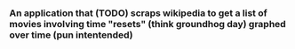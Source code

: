 
### An application that (TODO) scraps wikipedia to get a list of movies involving time "resets" (think groundhog day) graphed over time (pun intentended)
